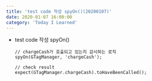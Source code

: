 ```yaml
---
title: 'test code 작성 spyOn()(20200107)'
date: 2020-01-07 16:00:00
category: 'Today I Learned'
---
```


- test code 작성 spyOn()

  ```tsx
  // chargeCash가 호출되고 있는지 감시하는 로직
  spyOn(GTagManager, 'chargeCash');
  
  // check result
  expect(GTagManager.chargeCash).toHaveBeenCalled();
  ```

